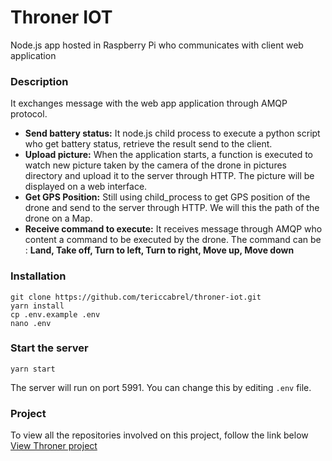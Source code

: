 # Throner IOT

Node.js app hosted in Raspberry Pi who communicates with client web application 

### Description
It exchanges message with the web app application through AMQP protocol. 

* **Send battery status:** It node.js child process to execute a python script who get battery status, retrieve the result send to the client.
* **Upload picture:** When the application starts, a function is executed to watch new picture taken by the camera of the drone in pictures directory and upload it to the server through HTTP. The picture will be displayed on a web interface.
* **Get GPS Position:** Still using child_process to get GPS position of the drone and send to the server through HTTP. We will this the path of the drone on a Map.
* **Receive command to execute:** It receives message through AMQP who content a command to be executed by the drone. The command can be : **Land, Take off, Turn to left, Turn to right, Move up, Move down**

### Installation
```
git clone https://github.com/tericcabrel/throner-iot.git
yarn install
cp .env.example .env
nano .env
```

### Start the server
```
yarn start
```

The server will run on port 5991. You can change this by editing `.env` file.

### Project
To view all the repositories involved on this project, follow the link below<br>
[View Throner project](https://github.com/tericcabrel/throner)
